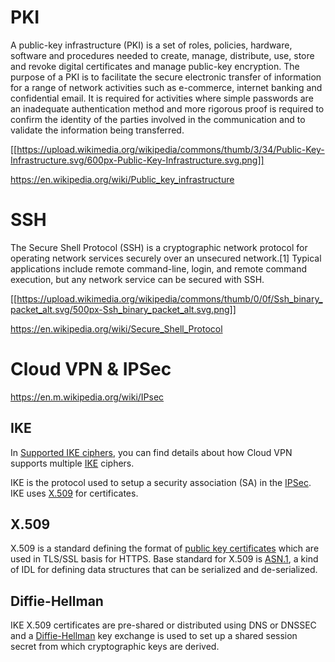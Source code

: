# PKI

A public-key infrastructure (PKI) is a set of roles, policies, hardware, software and procedures needed to create, manage, distribute, use, store and revoke digital certificates and manage public-key encryption. The purpose of a PKI is to facilitate the secure electronic transfer of information for a range of network activities such as e-commerce, internet banking and confidential email. It is required for activities where simple passwords are an inadequate authentication method and more rigorous proof is required to confirm the identity of the parties involved in the communication and to validate the information being transferred.

[[https://upload.wikimedia.org/wikipedia/commons/thumb/3/34/Public-Key-Infrastructure.svg/600px-Public-Key-Infrastructure.svg.png]]

https://en.wikipedia.org/wiki/Public_key_infrastructure

# SSH

The Secure Shell Protocol (SSH) is a cryptographic network protocol for operating network services securely over an unsecured network.[1] Typical applications include remote command-line, login, and remote command execution, but any network service can be secured with SSH.

[[https://upload.wikimedia.org/wikipedia/commons/thumb/0/0f/Ssh_binary_packet_alt.svg/500px-Ssh_binary_packet_alt.svg.png]]

https://en.wikipedia.org/wiki/Secure_Shell_Protocol

# Cloud VPN & IPSec

https://en.m.wikipedia.org/wiki/IPsec


## IKE

In [Supported IKE ciphers](https://cloud.google.com/network-connectivity/docs/vpn/concepts/supported-ike-ciphers), you can find details about how Cloud VPN supports multiple [IKE](https://en.wikipedia.org/wiki/Internet_Key_Exchange) ciphers. 

IKE is the protocol used to setup a security association (SA) in the [IPSec](https://en.wikipedia.org/wiki/IPsec).  IKE uses [X.509](https://en.wikipedia.org/wiki/X.509) for certificates.  

## X.509

X.509 is a standard defining the format of [public key certificates](https://en.wikipedia.org/wiki/Public-key_cryptography) which are used in TLS/SSL basis for HTTPS.  Base standard for X.509 is [ASN.1](https://en.wikipedia.org/wiki/ASN.1), a kind of IDL for defining data structures that can be serialized and de-serialized.  

## Diffie-Hellman 

IKE X.509 certificates
are pre-shared or distributed using DNS or DNSSEC and a [Diffie-Hellman](https://en.wikipedia.org/wiki/Diffie%E2%80%93Hellman_key_exchange) key exchange is used to set up a shared session secret from which cryptographic keys are derived.
